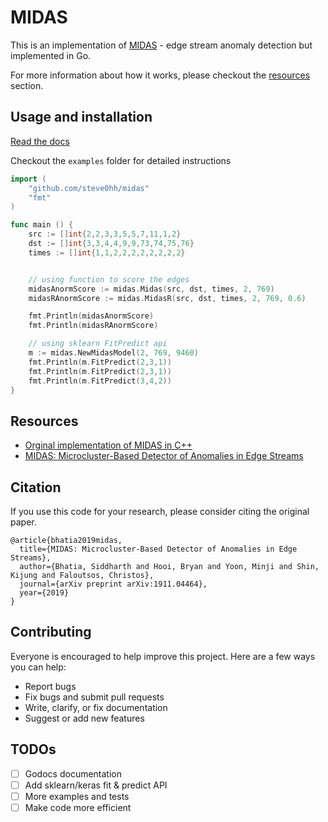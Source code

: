 # MIDAS

This is an implementation of [MIDAS](https://github.com/bhatiasiddharth/MIDAS) - edge stream anomaly detection but implemented in Go.

For more information about how it works, please checkout the [resources](#resources) section.

## Usage and installation

[Read the docs](https://godoc.org/github.com/steve0hh/midas)

Checkout the `examples` folder for detailed instructions

```go
import (
	"github.com/steve0hh/midas"
	"fmt"
)

func main () {
	src := []int{2,2,3,3,5,5,7,11,1,2}
	dst := []int{3,3,4,4,9,9,73,74,75,76}
	times := []int{1,1,2,2,2,2,2,2,2,2}


	// using function to score the edges
	midasAnormScore := midas.Midas(src, dst, times, 2, 769)
	midasRAnormScore := midas.MidasR(src, dst, times, 2, 769, 0.6)

	fmt.Println(midasAnormScore)
	fmt.Println(midasRAnormScore)

	// using sklearn FitPredict api
	m := midas.NewMidasModel(2, 769, 9460)
	fmt.Println(m.FitPredict(2,3,1))
	fmt.Println(m.FitPredict(2,3,1))
	fmt.Println(m.FitPredict(3,4,2))
}
```

## Resources

- [Orginal implementation of MIDAS in C++](https://github.com/bhatiasiddharth/MIDAS)
- [MIDAS: Microcluster-Based Detector of Anomalies in Edge Streams](https://www.comp.nus.edu.sg/~sbhatia/assets/pdf/midas.pdf)


## Citation
If you use this code for your research, please consider citing the original paper.

```
@article{bhatia2019midas,
  title={MIDAS: Microcluster-Based Detector of Anomalies in Edge Streams},
  author={Bhatia, Siddharth and Hooi, Bryan and Yoon, Minji and Shin, Kijung and Faloutsos, Christos},
  journal={arXiv preprint arXiv:1911.04464},
  year={2019}
}
```

## Contributing

Everyone is encouraged to help improve this project. Here are a few ways you can help:

- Report bugs
- Fix bugs and submit pull requests
- Write, clarify, or fix documentation
- Suggest or add new features

## TODOs

- [ ] Godocs documentation
- [ ] Add sklearn/keras fit & predict API
- [ ] More examples and tests
- [ ] Make code more efficient
